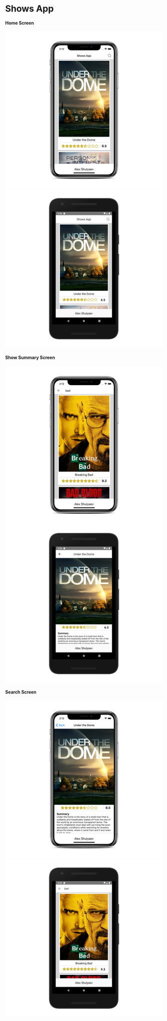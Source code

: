 # Shows App

#### Home Screen

<img src="./ScreenShots/iosScreenShot1.png" width="600">
<img src="./ScreenShots/androidScreenShot1.png" width="600">

#### Show Summary Screen

<img src="./ScreenShots/iosScreenShot3.png" width="600">
<img src="./ScreenShots/androidScreenShot2.png" width="600">

#### Search Screen

<img src="./ScreenShots/iosScreenShot2.png" width="600">
<img src="./ScreenShots/androidScreenShot3.png" width="600">
